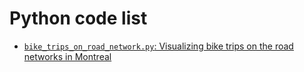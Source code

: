 # Python code list

- [`bike_trips_on_road_network.py`: Visualizing bike trips on the road networks in Montreal](https://github.com/xinychen/cycling/tree/main/codes/bike_trips_on_road_network.py)
